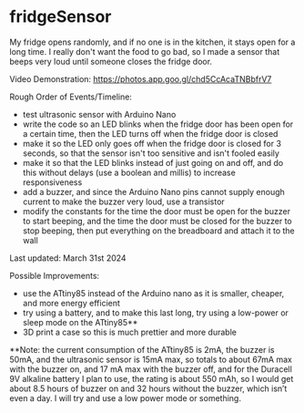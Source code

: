 # fridgeSensor

My fridge opens randomly, and if no one is in the kitchen, it stays open for a long time. I really don't want the food to go bad, so I made a sensor that beeps very loud until someone closes the fridge door. 

Video Demonstration: 
https://photos.app.goo.gl/chd5CcAcaTNBbfrV7


Rough Order of Events/Timeline: 
- test ultrasonic sensor with Arduino Nano
- write the code so an LED blinks when the fridge door has been open for a certain time, then the LED turns off when the fridge door is closed
- make it so the LED only goes off when the fridge door is closed for 3 seconds, so that the sensor isn't too sensitive and isn't fooled easily
- make it so that the LED blinks instead of just going on and off, and do this without delays (use a boolean and millis) to increase responsiveness
- add a buzzer, and since the Arduino Nano pins cannot supply enough current to make the buzzer very loud, use a transistor
- modify the constants for the time the door must be open for the buzzer to start beeping, and the time the door must be closed for the buzzer to stop beeping, then put everything on the breadboard and attach it to the wall

Last updated: 
March 31st 2024 

Possible Improvements: 
- use the ATtiny85 instead of the Arduino nano as it is smaller, cheaper, and more energy efficient
- try using a battery, and to make this last long, try using a low-power or sleep mode on the ATtiny85**
- 3D print a case so this is much prettier and more durable 

**Note: 
the current consumption of the ATtiny85 is 2mA, the buzzer is 50mA, and the ultrasonic sensor is 15mA max, so totals to about 67mA max with the buzzer on, and 17 mA max with the buzzer off, and for the Duracell 9V alkaline battery I plan to use, the rating is about 550 mAh, so I would get about 8.5 hours of buzzer on and 32 hours without the buzzer, which isn’t even a day. I will try and use a low power mode or something. 
